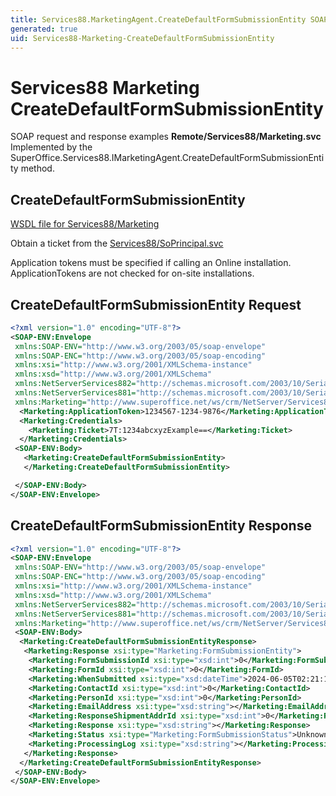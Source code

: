 ```yaml
---
title: Services88.MarketingAgent.CreateDefaultFormSubmissionEntity SOAP
generated: true
uid: Services88-Marketing-CreateDefaultFormSubmissionEntity
---
```


# Services88 Marketing CreateDefaultFormSubmissionEntity

SOAP request and response examples **Remote/Services88/Marketing.svc**
Implemented by the <see cref="M:SuperOffice.Services88.IMarketingAgent.CreateDefaultFormSubmissionEntity">SuperOffice.Services88.IMarketingAgent.CreateDefaultFormSubmissionEntity</see> method.

## CreateDefaultFormSubmissionEntity





[WSDL file for Services88/Marketing](../Services88-Marketing.md)

Obtain a ticket from the [Services88/SoPrincipal.svc](../SoPrincipal/index.md)

Application tokens must be specified if calling an Online installation. ApplicationTokens are not checked for on-site installations.

## CreateDefaultFormSubmissionEntity Request

```xml
<?xml version="1.0" encoding="UTF-8"?>
<SOAP-ENV:Envelope
 xmlns:SOAP-ENV="http://www.w3.org/2003/05/soap-envelope"
 xmlns:SOAP-ENC="http://www.w3.org/2003/05/soap-encoding"
 xmlns:xsi="http://www.w3.org/2001/XMLSchema-instance"
 xmlns:xsd="http://www.w3.org/2001/XMLSchema"
 xmlns:NetServerServices882="http://schemas.microsoft.com/2003/10/Serialization/Arrays"
 xmlns:NetServerServices881="http://schemas.microsoft.com/2003/10/Serialization/"
 xmlns:Marketing="http://www.superoffice.net/ws/crm/NetServer/Services88">
  <Marketing:ApplicationToken>1234567-1234-9876</Marketing:ApplicationToken>
  <Marketing:Credentials>
    <Marketing:Ticket>7T:1234abcxyzExample==</Marketing:Ticket>
  </Marketing:Credentials>
 <SOAP-ENV:Body>
   <Marketing:CreateDefaultFormSubmissionEntity>
   </Marketing:CreateDefaultFormSubmissionEntity>

 </SOAP-ENV:Body>
</SOAP-ENV:Envelope>

```


## CreateDefaultFormSubmissionEntity Response

```xml
<?xml version="1.0" encoding="UTF-8"?>
<SOAP-ENV:Envelope
 xmlns:SOAP-ENV="http://www.w3.org/2003/05/soap-envelope"
 xmlns:SOAP-ENC="http://www.w3.org/2003/05/soap-encoding"
 xmlns:xsi="http://www.w3.org/2001/XMLSchema-instance"
 xmlns:xsd="http://www.w3.org/2001/XMLSchema"
 xmlns:NetServerServices882="http://schemas.microsoft.com/2003/10/Serialization/Arrays"
 xmlns:NetServerServices881="http://schemas.microsoft.com/2003/10/Serialization/"
 xmlns:Marketing="http://www.superoffice.net/ws/crm/NetServer/Services88">
 <SOAP-ENV:Body>
  <Marketing:CreateDefaultFormSubmissionEntityResponse>
   <Marketing:Response xsi:type="Marketing:FormSubmissionEntity">
    <Marketing:FormSubmissionId xsi:type="xsd:int">0</Marketing:FormSubmissionId>
    <Marketing:FormId xsi:type="xsd:int">0</Marketing:FormId>
    <Marketing:WhenSubmitted xsi:type="xsd:dateTime">2024-06-05T02:21:10Z</Marketing:WhenSubmitted>
    <Marketing:ContactId xsi:type="xsd:int">0</Marketing:ContactId>
    <Marketing:PersonId xsi:type="xsd:int">0</Marketing:PersonId>
    <Marketing:EmailAddress xsi:type="xsd:string"></Marketing:EmailAddress>
    <Marketing:ResponseShipmentAddrId xsi:type="xsd:int">0</Marketing:ResponseShipmentAddrId>
    <Marketing:Response xsi:type="xsd:string"></Marketing:Response>
    <Marketing:Status xsi:type="Marketing:FormSubmissionStatus">Unknown</Marketing:Status>
    <Marketing:ProcessingLog xsi:type="xsd:string"></Marketing:ProcessingLog>
   </Marketing:Response>
  </Marketing:CreateDefaultFormSubmissionEntityResponse>
 </SOAP-ENV:Body>
</SOAP-ENV:Envelope>

```

